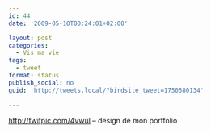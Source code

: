 ```yaml
---
id: 44
date: '2009-05-10T00:24:01+02:00'

layout: post
categories:
  - Vis ma vie
tags:
  - tweet
format: status
publish_social: no
guid: 'http://tweets.local/?birdsite_tweet=1750580134'

---
```


http://twitpic.com/4vwul – design de mon portfolio